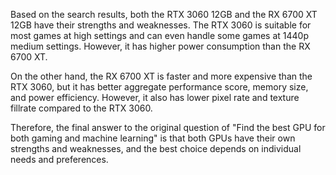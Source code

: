 Based on the search results, both the RTX 3060 12GB and the RX 6700 XT 12GB have their strengths and weaknesses. The RTX 3060 is suitable for most games at high settings and can even handle some games at 1440p medium settings. However, it has higher power consumption than the RX 6700 XT.

On the other hand, the RX 6700 XT is faster and more expensive than the RTX 3060, but it has better aggregate performance score, memory size, and power efficiency. However, it also has lower pixel rate and texture fillrate compared to the RTX 3060.

Therefore, the final answer to the original question of "Find the best GPU for both gaming and machine learning" is that both GPUs have their own strengths and weaknesses, and the best choice depends on individual needs and preferences.